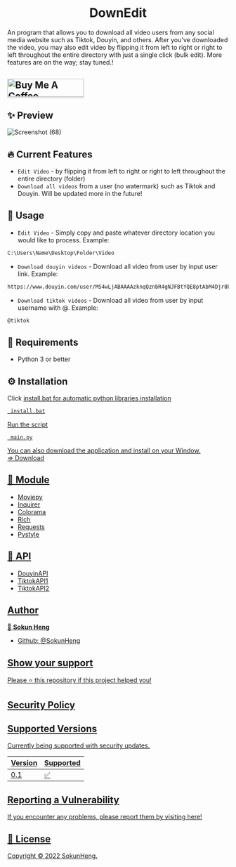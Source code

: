 <h1 align="center">DownEdit</h1>


<p>An program that allows you to download all video users from any social media website such as Tiktok, Douyin, and others. After you've downloaded the video, you may also edit video by flipping it from left to right or right to left throughout the entire directory with just a single click (bulk edit). More features are on the way; stay tuned.!<p>

## <a href="https://www.buymeacoffee.com/iamnamheng" target="_blank"><img src="https://cdn.buymeacoffee.com/buttons/default-blue.png" alt="Buy Me A Coffee" style="height: 41px !important;width: 174px !important;box-shadow: 0px 3px 2px 0px rgba(190, 190, 190, 0.5) !important;-webkit-box-shadow: 0px 3px 2px 0px rgba(190, 190, 190, 0.5) !important;" ></a>

## ✨ Preview
![Screenshot (68)](https://user-images.githubusercontent.com/44894784/197470005-340d47f6-8f86-4dea-bdca-08f5d5f8e252.png)

## 🔥 Current Features
- `Edit Video` - by flipping it from left to right or right to left throughout the entire directory (folder)
- `Download all videos` from a user (no watermark) such as Tiktok and Douyin. Will be updated more in the future!

## 🚀 Usage
- `Edit Video` - Simply copy and paste whatever directory location you would like to process. Example:
```html
C:\Users\Name\Desktop\Folder\Video
```
- `Download douyin videos` - Download all video from user by input user link. Example:
```html
https://www.douyin.com/user/MS4wLjABAAAAzknqQznbR4gNJFBtYQE8ptAbM4Djr8bGDdfCUataDVSfQK8YMkSI8J5v
```
- `Download tiktok videos` - Download all video from user by input username with @. Example:
```html
@tiktok
```
## 🔎 Requirements
- Python 3 or better

## ⚙ Installation 
Click <u>install.bat<u> for automatic python libraries installation
```html
 install.bat
```
Run the script
```ht
 main.py
```

You can also download the application and install on your Window. <br/>
=> [Download](https://github.com/SokunHeng/DownEdit/releases)

## 🔨 Module
- [Moviepy](https://github.com/Zulko/moviepy)
- [Inquirer](https://pypi.org/project/inquirer/)
- [Colorama](https://github.com/tartley/colorama)
- [Rich](https://github.com/Textualize/rich)
- [Requests](https://requests.readthedocs.io/en/latest/)
- [Pystyle](https://github.com/billythegoat356/pystyle)
 
## 📡 API
- [DouyinAPI](https://github.com/Johnserf-Seed/TikTokDownload)
- [TiktokAPI1](https://github.com/yi005/Tiktok-Video-No-Watermark)
- [TiktokAPI2](https://rapidapi.com/yi005/api/tiktok-video-no-watermark2/)
## Author

👤 **Sokun Heng**

- Github: [@SokunHeng](https://github.com/SokunHeng)


## Show your support

Please ⭐️ this repository if this project helped you!

## Security Policy

## Supported Versions

Currently being supported with security updates.

| Version | Supported          |
| ------- | ------------------ |
|   0.1   | :white_check_mark: |


## Reporting a Vulnerability

If you encounter any problems, please report them by visiting [here](https://github.com/SokunHeng/DownEdit/issues)!


## 📝 License

Copyright © 2022 [SokunHeng](https://github.com/SokunHeng).<br />
